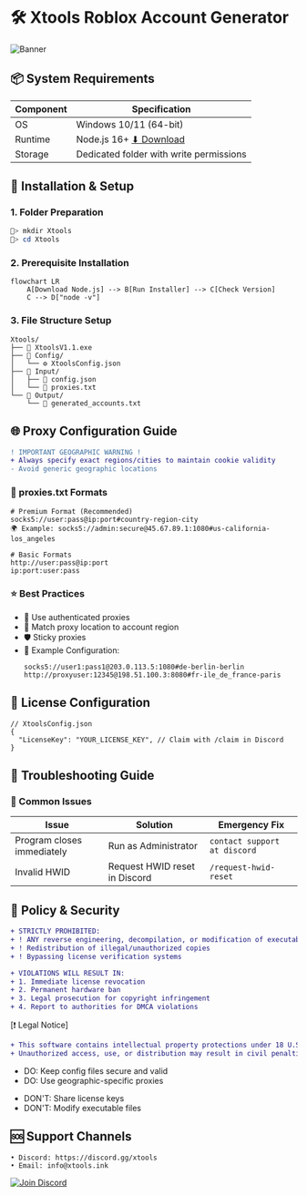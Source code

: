 # 🛠️ Xtools Roblox Account Generator 
![Banner](https://via.placeholder.com/800x200.png?text=Xtools+Roblox+Generator+🚀) *<!-- Consider adding actual banner image -->*

## 📦 System Requirements
| Component | Specification |
|-----------|---------------|
| OS        | Windows 10/11 (64-bit) |
| Runtime   | Node.js 16+ [⬇ Download](https://nodejs.org/) |
| Storage   | Dedicated folder with write permissions |

## 🚀 Installation & Setup

### 1. Folder Preparation
```powershell
📁> mkdir Xtools
📁> cd Xtools
```

### 2. Prerequisite Installation
```mermaid
flowchart LR
    A[Download Node.js] --> B[Run Installer] --> C[Check Version]
    C --> D["node -v"]

```

### 3. File Structure Setup
```folder-structure
Xtools/
├── 🚀 XtoolsV1.1.exe
├── 📁 Config/
│   └── ⚙️ XtoolsConfig.json
├── 📁 Input/
│   ├── 📄 config.json
│   └── 📄 proxies.txt
└── 📁 Output/
    └── 📄 generated_accounts.txt
```

## 🌐 Proxy Configuration Guide
```diff
! IMPORTANT GEOGRAPHIC WARNING !
+ Always specify exact regions/cities to maintain cookie validity
- Avoid generic geographic locations
```

### 📝 proxies.txt Formats
```proxy-examples
# Premium Format (Recommended)
socks5://user:pass@ip:port#country-region-city
🌍 Example: socks5://admin:secure@45.67.89.1:1080#us-california-los_angeles

# Basic Formats
http://user:pass@ip:port
ip:port:user:pass
```

### ⭐ Best Practices
- 🔐 Use authenticated proxies
- 🌆 Match proxy location to account region
- 🛡️ Sticky proxies
- 📍 Example Configuration:
  ```plaintext
  socks5://user1:pass1@203.0.113.5:1080#de-berlin-berlin
  http://proxyuser:12345@198.51.100.3:8080#fr-ile_de_france-paris
  ```

## 🔐 License Configuration
```jsonc
// XtoolsConfig.json
{
  "LicenseKey": "YOUR_LICENSE_KEY", // Claim with /claim in Discord
}
```

## 🚨 Troubleshooting Guide

### 🛑 Common Issues
| Issue                      | Solution                      | Emergency Fix           |
|----------------------------|-------------------------------|-------------------------|
| Program closes immediately | Run as Administrator          | `contact support at discord` |
| Invalid HWID               | Request HWID reset in Discord | `/request-hwid-reset`   |

## 📜 Policy & Security
```diff
+ STRICTLY PROHIBITED:
+ ! ANY reverse engineering, decompilation, or modification of executable files
+ ! Redistribution of illegal/unauthorized copies
+ ! Bypassing license verification systems

+ VIOLATIONS WILL RESULT IN:
+ 1. Immediate license revocation
+ 2. Permanent hardware ban
+ 3. Legal prosecution for copyright infringement
+ 4. Report to authorities for DMCA violations
```

[❗ Legal Notice]
```diff
+ This software contains intellectual property protections under 18 U.S.C. § 1836(b). 
+ Unauthorized access, use, or distribution may result in civil penalties and criminal prosecution.
```

+ DO: Keep config files secure and valid
+ DO: Use geographic-specific proxies
- DON'T: Share license keys
- DON'T: Modify executable files

## 🆘 Support Channels
```contact-cards
• Discord: https://discord.gg/xtools
• Email: info@xtools.ink
```

[![Join Discord](https://img.shields.io/badge/Join%20Us%20on%20Discord-5865F2?style=for-the-badge&logo=discord&logoColor=white)](https://discord.gg/ajgUhUHEmG)
